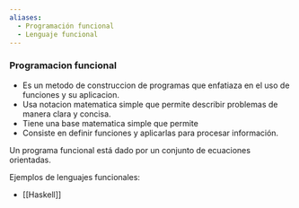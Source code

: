 ```yaml
---
aliases:
  - Programación funcional
  - Lenguaje funcional
---
```

### Programacion funcional
* Es un metodo de construccion de programas que enfatiaza en el uso de funciones y su aplicacion. 
* Usa notacion matematica simple que permite describir problemas de manera clara y concisa.
* Tiene una base matematica simple que permite 
* Consiste en definir funciones y aplicarlas para procesar información.

Un programa funcional está dado por un conjunto de ecuaciones orientadas.

Ejemplos de lenguajes funcionales:
* [[Haskell]]
